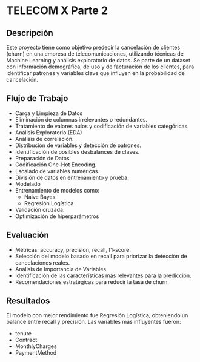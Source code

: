 # **TELECOM X Parte 2**

## Descripción

Este proyecto tiene como objetivo predecir la cancelación de clientes (churn) en una empresa de telecomunicaciones, utilizando técnicas de Machine Learning y análisis exploratorio de datos.
Se parte de un dataset con información demográfica, de uso y de facturación de los clientes, para identificar patrones y variables clave que influyen en la probabilidad de cancelación.


## Flujo de Trabajo

  * Carga y Limpieza de Datos
  * Eliminación de columnas irrelevantes o redundantes.
  * Tratamiento de valores nulos y codificación de variables categóricas.
  * Análisis Exploratorio (EDA)
  * Análisis de correlación.
  * Distribución de variables y detección de patrones.
  * Identificación de posibles desbalances de clases.
  * Preparación de Datos
  * Codificación One-Hot Encoding.
  * Escalado de variables numéricas.
  * División de datos en entrenamiento y prueba.
  * Modelado
  * Entrenamiento de modelos como:
    * Naive Bayes
    * Regresión Logística
  * Validación cruzada.
  * Optimización de hiperparámetros
  
## Evaluación

  * Métricas: accuracy, precision, recall, f1-score.
  * Selección del modelo basado en recall para priorizar la detección de cancelaciones reales.
  * Análisis de Importancia de Variables
  * Identificación de las características más relevantes para la predicción.
  * Recomendaciones estratégicas para reducir la tasa de churn.

## Resultados

El modelo con mejor rendimiento fue Regresión Logística, obteniendo un balance entre recall y precisión.
Las variables más influyentes fueron:

  * tenure
  * Contract
  * MonthlyCharges
  * PaymentMethod
